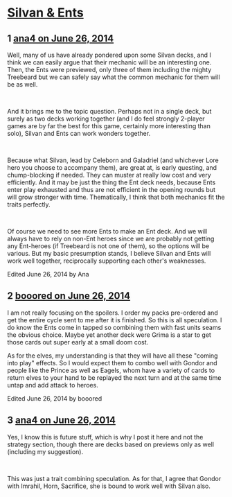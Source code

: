 # [Silvan &amp; Ents](https://community.fantasyflightgames.com/topic/109443-silvan-ents/)

## 1 [ana4 on June 26, 2014](https://community.fantasyflightgames.com/topic/109443-silvan-ents/?do=findComment&comment=1133806)

Well, many of us have already pondered upon some Silvan decks, and I think we can easily argue that their mechanic will be an interesting one. Then, the Ents were previewed, only three of them including the mighty Treebeard but we can safely say what the common mechanic for them will be as well.

 

And it brings me to the topic question. Perhaps not in a single deck, but surely as two decks working together (and I do feel strongly 2-player games are by far the best for this game, certainly more interesting than solo), Silvan and Ents can work wonders together.

 

Because what Silvan, lead by Celeborn and Galadriel (and whichever Lore hero you choose to accompany them), are great at, is early questing, and chump-blocking if needed. They can muster at really low cost and very efficiently. And it may be just the thing the Ent deck needs, because Ents enter play exhausted and thus are not efficient in the opening rounds but will grow stronger with time. Thematically, I think that both mechanics fit the traits perfectly.

 

Of course we need to see more Ents to make an Ent deck. And we will always have to rely on non-Ent heroes since we are probably not getting any Ent-heroes (if Treebeard is not one of them), so the options will be various. But my basic presumption stands, I believe Silvan and Ents will work well together, reciprocally supporting each other's weaknesses.

Edited June 26, 2014 by Ana

## 2 [booored on June 26, 2014](https://community.fantasyflightgames.com/topic/109443-silvan-ents/?do=findComment&comment=1133823)

I am not really focusing on the spoilers. I order my packs pre-ordered and get the entire cycle sent to me after it is finished. So this is all speculation. I do know the Ents come in tapped so combining them with fast units seams the obvious choice. Maybe yet another deck were Grima is a star to get those cards out super early at a small doom cost.

As for the elves, my understanding is that they will have all these "coming into play" effects. So I would expect them to combo well with Gondor and people like the Prince as well as Eagels, whom have a variety of cards to return elves to your hand to be replayed the next turn and at the same time untap and add attack to heroes.

Edited June 26, 2014 by booored

## 3 [ana4 on June 26, 2014](https://community.fantasyflightgames.com/topic/109443-silvan-ents/?do=findComment&comment=1133831)

Yes, I know this is future stuff, which is why I post it here and not the strategy section, though there are decks based on previews only as well (including my suggestion).

 

This was just a trait combining speculation. As for that, I agree that Gondor with Imrahil, Horn, Sacrifice, she is bound to work well with Silvan also.

